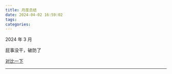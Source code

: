 ```yaml
---
title: 月度总结
date: 2024-04-02 16:59:02
tags:
categories:
---
```


2024 年 3 月

屁事没干，破防了

[对比一下](https://zhuanlan.zhihu.com/p/690004570)

---
